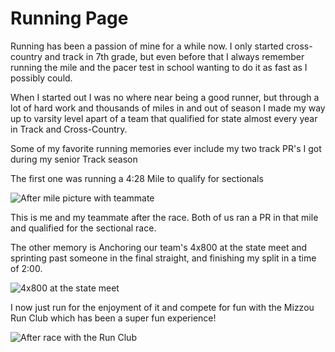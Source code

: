 # Running Page

Running has been a passion of mine for a while now. I only started cross-country and track in 7th grade, but even before that I always remember running the mile and the pacer test in school wanting to do it as fast as I possibly could.

When I started out I was no where near being a good runner, but through a lot of hard work and thousands of miles in and out of season I made my way up to varsity level apart of a team that qualified for state almost every year in Track and Cross-Country.

Some of my favorite running memories ever include my two track PR's I got during my senior Track season

The first one was running a 4:28 Mile to qualify for sectionals

![After mile picture with teammate](https://user-images.githubusercontent.com/89350569/138542140-53526fd0-8bca-4e99-a86f-1436c4dc0035.jpg)

This is me and my teammate after the race. Both of us ran a PR in that mile and qualified for the sectional race.

The other memory is Anchoring our team's 4x800 at the state meet and sprinting past someone in the final straight, and finishing my split in a time of 2:00.

![4x800 at the state meet](https://user-images.githubusercontent.com/89350569/138542243-1afbf9e5-884c-43b0-9716-b8dab64e8d54.jpg)

I now just run for the enjoyment of it and compete for fun with the Mizzou Run Club which has been a super fun experience!

![After race with the Run Club](https://user-images.githubusercontent.com/89350569/138542378-bfac3da5-94b4-46f6-8289-044512e6298c.jpg)

